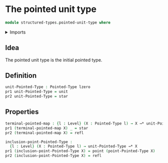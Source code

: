 # The pointed unit type

```agda
module structured-types.pointed-unit-type where
```

<details><summary>Imports</summary>

```agda
open import foundation.dependent-pair-types
open import foundation.identity-types
open import foundation.unit-type
open import foundation.universe-levels

open import structured-types.pointed-maps
open import structured-types.pointed-types
```

</details>

## Idea

The pointed unit type is the initial pointed type.

## Definition

```agda
unit-Pointed-Type : Pointed-Type lzero
pr1 unit-Pointed-Type = unit
pr2 unit-Pointed-Type = star
```

## Properties

```agda
terminal-pointed-map : {l : Level} (X : Pointed-Type l) → X →* unit-Pointed-Type
pr1 (terminal-pointed-map X) _ = star
pr2 (terminal-pointed-map X) = refl

inclusion-point-Pointed-Type :
  {l : Level} (X : Pointed-Type l) → unit-Pointed-Type →* X
pr1 (inclusion-point-Pointed-Type X) = point (point-Pointed-Type X)
pr2 (inclusion-point-Pointed-Type X) = refl
```
